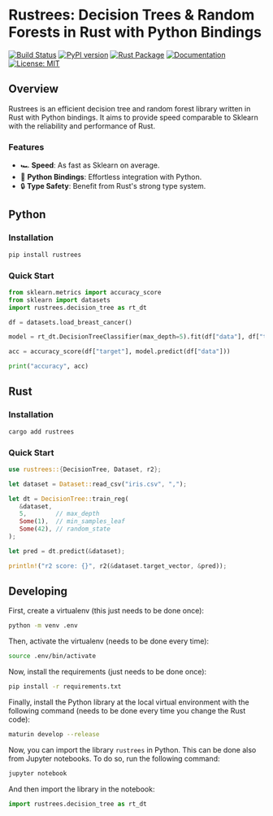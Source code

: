 # Rustrees: Decision Trees & Random Forests in Rust with Python Bindings

[![Build Status](https://github.com/tabacof/rust-trees/actions/workflows/rust.yml/badge.svg)](https://github.com/tabacof/rust-trees/actions)
[![PyPI version](https://badge.fury.io/py/rustrees.svg)](https://badge.fury.io/py/rustrees)
[![Rust Package](https://img.shields.io/crates/v/rustrees)](https://crates.io/crates/rustrees)
[![Documentation](https://docs.rs/rustrees/badge.svg)](https://docs.rs/rustrees)
[![License: MIT](https://img.shields.io/badge/License-MIT-green.svg)](https://opensource.org/licenses/MIT)

## Overview

Rustrees is an efficient decision tree and random forest library written in Rust with Python bindings. It aims to provide speed comparable to Sklearn with the reliability and performance of Rust.

### Features

- 🏎️ **Speed**: As fast as Sklearn on average.
- 🔗 **Python Bindings**: Effortless integration with Python.
- 🔒 **Type Safety**: Benefit from Rust's strong type system.

## Python

### Installation

```bash
pip install rustrees
```

### Quick Start

```python
from sklearn.metrics import accuracy_score
from sklearn import datasets
import rustrees.decision_tree as rt_dt

df = datasets.load_breast_cancer()

model = rt_dt.DecisionTreeClassifier(max_depth=5).fit(df["data"], df["target"])

acc = accuracy_score(df["target"], model.predict(df["data"]))

print("accuracy", acc)
```

## Rust

### Installation

```bash
cargo add rustrees
```

### Quick Start

```rust
use rustrees::{DecisionTree, Dataset, r2};

let dataset = Dataset::read_csv("iris.csv", ",");

let dt = DecisionTree::train_reg(
   &dataset, 
   5,        // max_depth
   Some(1),  // min_samples_leaf        
   Some(42), // random_state
);

let pred = dt.predict(&dataset);

println!("r2 score: {}", r2(&dataset.target_vector, &pred));
```

## Developing 

First, create a virtualenv (this just needs to be done once):
```bash
python -m venv .env
```

Then, activate the virtualenv (needs to be done every time):
```bash
source .env/bin/activate
```

Now, install the requirements (just needs to be done once):
```bash
pip install -r requirements.txt
```

Finally, install the Python library at the local virtual environment with the following command (needs to be done every time you change the Rust code):
```bash
maturin develop --release
```

Now, you can import the library `rustrees` in Python. This can be done also from Jupyter notebooks. To do so, run the following command:
```bash
jupyter notebook
```

And then import the library in the notebook:
```python
import rustrees.decision_tree as rt_dt
```
